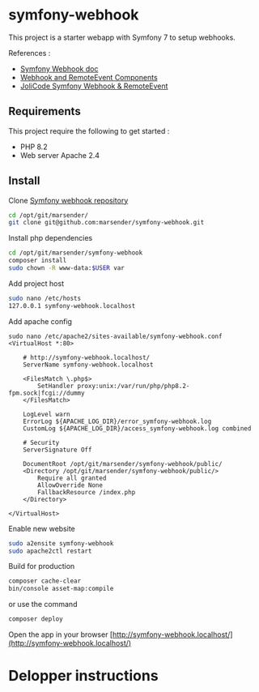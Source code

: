 # symfony-webhook

This project is a starter webapp with Symfony 7 to setup webhooks.

References :

- [Symfony Webhook doc](https://symfony.com/doc/current/webhook.html)
- [Webhook and RemoteEvent Components](https://symfony.com/blog/new-in-symfony-6-3-webhook-and-remoteevent-components)
- [JoliCode Symfony Webhook & RemoteEvent](https://jolicode.com/blog/symfony-webhook-remoteevent-or-how-to-simplify-external-event-management)

## Requirements

This project require the following to get started :

- PHP 8.2
- Web server Apache 2.4

## Install

Clone [Symfony webhook repository](https://github.com/marsender/symfony-webhook)

```bash
cd /opt/git/marsender/
git clone git@github.com:marsender/symfony-webhook.git
```

Install php dependencies
```bash
cd /opt/git/marsender/symfony-webhook
composer install
sudo chown -R www-data:$USER var
```

Add project host
```bash
sudo nano /etc/hosts
127.0.0.1 symfony-webhook.localhost
```

Add apache config
```
sudo nano /etc/apache2/sites-available/symfony-webhook.conf
<VirtualHost *:80>

	# http://symfony-webhook.localhost/
	ServerName symfony-webhook.localhost

	<FilesMatch \.php$>
		SetHandler proxy:unix:/var/run/php/php8.2-fpm.sock|fcgi://dummy
	</FilesMatch>

	LogLevel warn
	ErrorLog ${APACHE_LOG_DIR}/error_symfony-webhook.log
	CustomLog ${APACHE_LOG_DIR}/access_symfony-webhook.log combined

	# Security
	ServerSignature Off

	DocumentRoot /opt/git/marsender/symfony-webhook/public/
	<Directory /opt/git/marsender/symfony-webhook/public/>
		Require all granted
		AllowOverride None
		FallbackResource /index.php
	</Directory>

</VirtualHost>
```

Enable new website
```bash
sudo a2ensite symfony-webhook
sudo apache2ctl restart
```

Build for production
```bash
composer cache-clear
bin/console asset-map:compile
```
or use the command
```bash
composer deploy
```

Open the app in your browser [http://symfony-webhook.localhost/](http://symfony-webhook.localhost/)

# Delopper instructions

